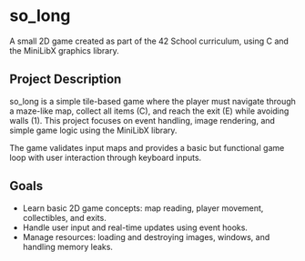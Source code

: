 # so_long
A small 2D game created as part of the 42 School curriculum, using C and the MiniLibX graphics library.

## Project Description
so_long is a simple tile-based game where the player must navigate through a maze-like map, collect all items (C), and reach the exit (E) while avoiding walls (1).
This project focuses on event handling, image rendering, and simple game logic using the MiniLibX library.

The game validates input maps and provides a basic but functional game loop with user interaction through keyboard inputs.

## Goals
- Learn basic 2D game concepts: map reading, player movement, collectibles, and exits.
- Handle user input and real-time updates using event hooks.
- Manage resources: loading and destroying images, windows, and handling memory leaks.


